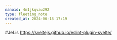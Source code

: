 ```yaml
---
nanoid: 4m1jkqvau292
type: fleeting_note
created_at: 2024-06-18 17:19
---
```

#JeLis https://sveltejs.github.io/eslint-plugin-svelte/
